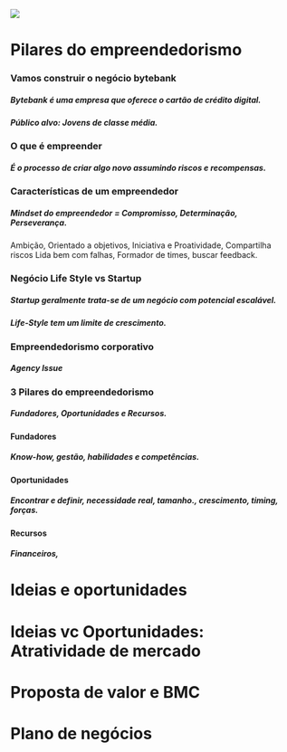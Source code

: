 ![](https://www.alura.com.br/assets/api/share/curso-empreendedorismo.png)

# Pilares do empreendedorismo
### Vamos construir o negócio bytebank
##### Bytebank é uma empresa que oferece o cartão de crédito digital.
##### Público alvo: Jovens de classe média.

### O que é empreender
##### É o processo de criar algo novo assumindo riscos e recompensas.

### Características de um empreendedor
##### Mindset do empreendedor = Compromisso, Determinação, Perseverança.
Ambição, Orientado a objetivos, Iniciativa e Proatividade, Compartilha riscos
Lida bem com falhas, Formador de times, buscar feedback.

### Negócio Life Style vs Startup
##### Startup geralmente trata-se de um negócio com potencial escalável.
##### Life-Style tem um limite de crescimento.

### Empreendedorismo corporativo
##### Agency Issue

### 3 Pilares do empreendedorismo
##### Fundadores, Oportunidades e Recursos.
#### Fundadores
##### Know-how, gestão, habilidades e competências.
#### Oportunidades
##### Encontrar e definir, necessidade real, tamanho., crescimento, timing, forças.
#### Recursos
##### Financeiros, 





# Ideias e oportunidades


# Ideias vc Oportunidades: Atratividade de mercado


# Proposta de valor e BMC


# Plano de negócios


